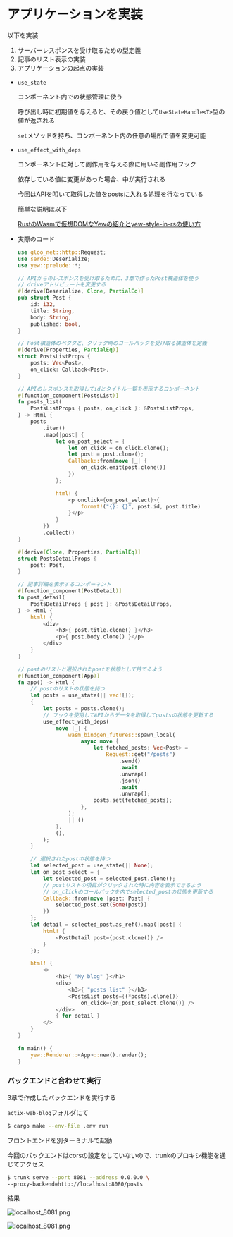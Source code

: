# アプリケーションを実装

以下を実装

1. サーバーレスポンスを受け取るための型定義
2. 記事のリスト表示の実装
3. アプリケーションの起点の実装

- `use_state`
    
    コンポーネント内での状態管理に使う
    
    呼び出し時に初期値を与えると、その戻り値として`UseStateHandle<T>`型の値が返される
    
    `set`メソッドを持ち、コンポーネント内の任意の場所で値を変更可能
    
- `use_effect_with_deps`
    
    コンポーネントに対して副作用を与える際に用いる副作用フック
    
    依存している値に変更があった場合、中が実行される
    
    今回はAPIを叩いて取得した値をpostsに入れる処理を行なっている
    
    簡単な説明は以下
    
    [RustのWasmで仮想DOMなYewの紹介とyew-style-in-rsの使い方](https://zenn.dev/matcha_choco010/articles/2022-06-30-yew-introduction#use_effect_with_deps)
    

- 実際のコード
    
    ```rust
    use gloo_net::http::Request;
    use serde::Deserialize;
    use yew::prelude::*;
    
    // APIからのレスポンスを受け取るために、3章で作ったPost構造体を使う
    // driveアトリビュートを変更する
    #[derive(Deserialize, Clone, PartialEq)]
    pub struct Post {
        id: i32,
        title: String,
        body: String,
        published: bool,
    }
    
    // Post構造体のベクタと、クリック時のコールバックを受け取る構造体を定義
    #[derive(Properties, PartialEq)]
    struct PostsListProps {
        posts: Vec<Post>,
        on_click: Callback<Post>,
    }
    
    // APIのレスポンスを取得してidとタイトル一覧を表示するコンポーネント
    #[function_component(PostsList)]
    fn posts_list(
        PostsListProps { posts, on_click }: &PostsListProps,
    ) -> Html {
        posts
            .iter()
            .map(|post| {
                let on_post_select = {
                    let on_click = on_click.clone();
                    let post = post.clone();
                    Callback::from(move |_| {
                        on_click.emit(post.clone())
                    })
                };
    
                html! {
                    <p onclick={on_post_select}>{
                        format!("{}: {}", post.id, post.title)
                    }</p>
                }
            })
            .collect()
    }
    
    #[derive(Clone, Properties, PartialEq)]
    struct PostsDetailProps {
        post: Post,
    }
    
    // 記事詳細を表示するコンポーネント
    #[function_component(PostDetail)]
    fn post_detail(
        PostsDetailProps { post }: &PostsDetailProps,
    ) -> Html {
        html! {
            <div>
                <h3>{ post.title.clone() }</h3>
                <p>{ post.body.clone() }</p>
            </div>
        }
    }
    
    // postのリストと選択されたpostを状態として持てるよう
    #[function_component(App)]
    fn app() -> Html {
        // postのリストの状態を持つ
        let posts = use_state(|| vec![]);
        {
            let posts = posts.clone();
            // フックを使用してAPIからデータを取得してpostsの状態を更新する
            use_effect_with_deps(
                move |_| {
                    wasm_bindgen_futures::spawn_local(
                        async move {
                            let fetched_posts: Vec<Post> =
                                Request::get("/posts")
                                    .send()
                                    .await
                                    .unwrap()
                                    .json()
                                    .await
                                    .unwrap();
                            posts.set(fetched_posts);
                        },
                    );
                    || ()
                },
                (),
            );
        }
    
        // 選択されたpostの状態を持つ
        let selected_post = use_state(|| None);  
        let on_post_select = {
            let selected_post = selected_post.clone();
            // postリストの項目がクリックされた時に内容を表示できるよう
            // on_clickのコールバックを内でselected_postの状態を更新する
            Callback::from(move |post: Post| {
                selected_post.set(Some(post))
            })
        };
        let detail = selected_post.as_ref().map(|post| {
            html! {
                <PostDetail post={post.clone()} />
            }
        });
    
        html! {
            <>
                <h1>{ "My blog" }</h1>
                <div>
                    <h3>{ "posts list" }</h3>
                    <PostsList posts={(*posts).clone()}
                        on_click={on_post_select.clone()} />
                </div>
                { for detail }
            </>
        }
    }
    
    fn main() {
        yew::Renderer::<App>::new().render();
    }
    ```

### バックエンドと合わせて実行 

3章で作成したバックエンドを実行する

`actix-web-blog`フォルダにて

```bash
$ cargo make --env-file .env run
```

フロントエンドを別ターミナルで起動

今回のバックエンドはcorsの設定をしていないので、trunkのプロキシ機能を通じてアクセス

```bash
$ trunk serve --port 8081 --address 0.0.0.0 \
--proxy-backend=http://localhost:8080/posts
```

結果

![localhost_8081.png](https://s3.us-west-2.amazonaws.com/secure.notion-static.com/642182cc-da97-45ae-a186-d02908e26ce5/localhost_8081.png?X-Amz-Algorithm=AWS4-HMAC-SHA256&X-Amz-Content-Sha256=UNSIGNED-PAYLOAD&X-Amz-Credential=AKIAT73L2G45EIPT3X45%2F20221214%2Fus-west-2%2Fs3%2Faws4_request&X-Amz-Date=20221214T050557Z&X-Amz-Expires=86400&X-Amz-Signature=9e33e20bbbd31d8b72899f8fd1fb11a2c7c8b9fa2dbcebe5c5941e6725621383&X-Amz-SignedHeaders=host&response-content-disposition=filename%3D%22localhost_8081.png%22&x-id=GetObject)

![localhost_8081.png](https://s3.us-west-2.amazonaws.com/secure.notion-static.com/9227b361-1b35-4899-bd04-df883f31ff7f/localhost_8081.png?X-Amz-Algorithm=AWS4-HMAC-SHA256&X-Amz-Content-Sha256=UNSIGNED-PAYLOAD&X-Amz-Credential=AKIAT73L2G45EIPT3X45%2F20221214%2Fus-west-2%2Fs3%2Faws4_request&X-Amz-Date=20221214T050607Z&X-Amz-Expires=86400&X-Amz-Signature=7a08637f2662edc897b68c7ac97e424ea0ae3d4343c78ac0ae6b5383fe5ef7eb&X-Amz-SignedHeaders=host&response-content-disposition=filename%3D%22localhost_8081.png%22&x-id=GetObject)